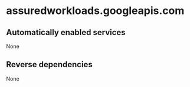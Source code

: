 # assuredworkloads.googleapis.com

## Automatically enabled services

None

## Reverse dependencies

None
